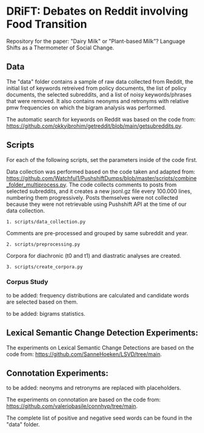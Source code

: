 # DRiFT: Debates on Reddit involving Food Transition

Repository for the paper: "Dairy Milk" or "Plant-based Milk”? Language Shifts as a Thermometer of Social Change.

## Data

The "data" folder contains a sample of raw data collected from Reddit, the initial list of keywords retreived from policy documents, the list of policy documents, the selected subreddits, and a list of noisy keywords/phrases that were removed. It also contains neonyms and retronyms with relative pmw frequencies on which the bigram analysis was performed.

The automatic search for keywords on Reddit was based on the code from: https://github.com/okkyibrohim/getreddit/blob/main/getsubreddits.py.

## Scripts

For each of the following scripts, set the parameters inside of the code first. 

Data collection was performed based on the code taken and adapted from: https://github.com/Watchful1/PushshiftDumps/blob/master/scripts/combine_folder_multiprocess.py.
The code collects comments to posts from selected subreddits, and it creates a new jsonl.gz file every 100.000 lines, numbering them progressively. Posts themselves were not collected because they were not retrievable using Pushshift API at the time of our data collection.

```
1. scripts/data_collection.py
```

Comments are pre-processed and grouped by same subreddit and year. 

```
2. scripts/preprocessing.py
```

Corpora for diachronic (t0 and t1) and diastratic analyses are created.

```
3. scripts/create_corpora.py
```

### Corpus Study

to be added: frequency distributions are calculated and candidate words are selected based on them.

to be added: bigrams statistics.

## Lexical Semantic Change Detection Experiments:

The experiments on Lexical Semantic Change Detections are based on the code from: https://github.com/SanneHoeken/LSVD/tree/main.

## Connotation Experiments:

to be added: neonyms and retronyms are replaced with placeholders.

The experiments on connotation are based on the code from: https://github.com/valeriobasile/connhyp/tree/main.

The complete list of positive and negative seed words can be found in the "data" folder.
